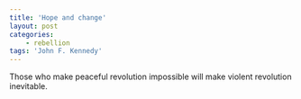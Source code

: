 ```yaml
---
title: 'Hope and change'
layout: post
categories:
    - rebellion
tags: 'John F. Kennedy'
---
```


Those who make peaceful revolution impossible will make violent revolution inevitable.